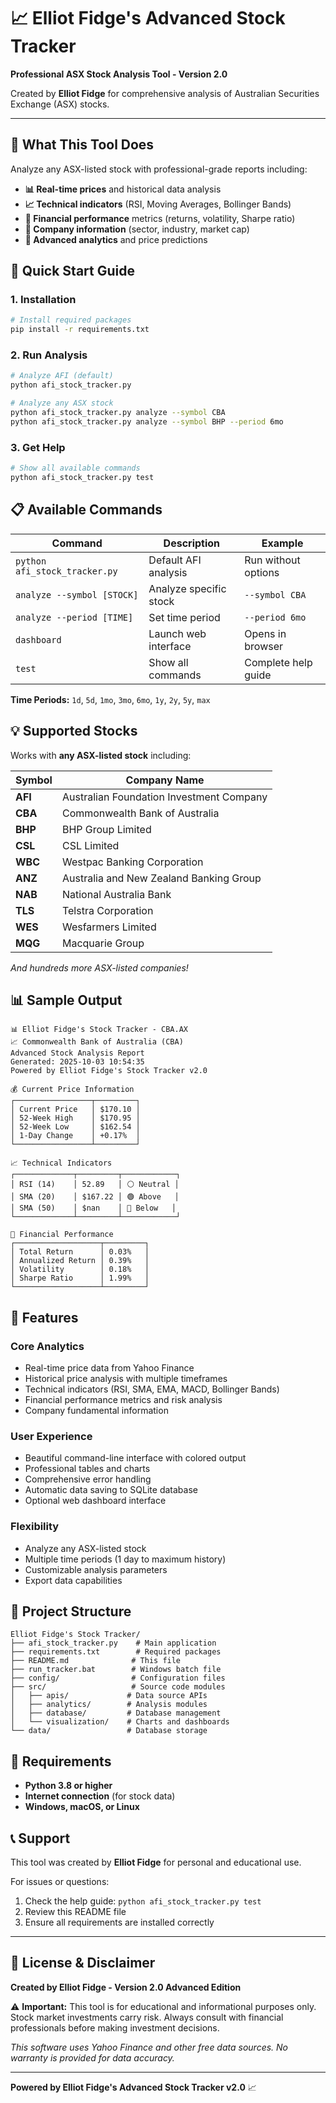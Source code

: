 # 📈 Elliot Fidge's Advanced Stock Tracker

**Professional ASX Stock Analysis Tool - Version 2.0**

Created by **Elliot Fidge** for comprehensive analysis of Australian Securities Exchange (ASX) stocks.

---

## 🎯 **What This Tool Does**

Analyze any ASX-listed stock with professional-grade reports including:

- **📊 Real-time prices** and historical data analysis
- **📈 Technical indicators** (RSI, Moving Averages, Bollinger Bands)
- **💼 Financial performance** metrics (returns, volatility, Sharpe ratio)
- **🏢 Company information** (sector, industry, market cap)
- **🔮 Advanced analytics** and price predictions

## 🚀 **Quick Start Guide**

### 1. **Installation**
```bash
# Install required packages
pip install -r requirements.txt
```

### 2. **Run Analysis**
```bash
# Analyze AFI (default)
python afi_stock_tracker.py

# Analyze any ASX stock
python afi_stock_tracker.py analyze --symbol CBA
python afi_stock_tracker.py analyze --symbol BHP --period 6mo
```

### 3. **Get Help**
```bash
# Show all available commands
python afi_stock_tracker.py test
```

## 📋 **Available Commands**

| Command | Description | Example |
|---------|-------------|---------|
| `python afi_stock_tracker.py` | Default AFI analysis | Run without options |
| `analyze --symbol [STOCK]` | Analyze specific stock | `--symbol CBA` |
| `analyze --period [TIME]` | Set time period | `--period 6mo` |
| `dashboard` | Launch web interface | Opens in browser |
| `test` | Show all commands | Complete help guide |

**Time Periods:** `1d`, `5d`, `1mo`, `3mo`, `6mo`, `1y`, `2y`, `5y`, `max`

## 💡 **Supported Stocks**

Works with **any ASX-listed stock** including:

| Symbol | Company Name |
|--------|--------------|
| **AFI** | Australian Foundation Investment Company |
| **CBA** | Commonwealth Bank of Australia |
| **BHP** | BHP Group Limited |
| **CSL** | CSL Limited |
| **WBC** | Westpac Banking Corporation |
| **ANZ** | Australia and New Zealand Banking Group |
| **NAB** | National Australia Bank |
| **TLS** | Telstra Corporation |
| **WES** | Wesfarmers Limited |
| **MQG** | Macquarie Group |

*And hundreds more ASX-listed companies!*

## 📊 **Sample Output**

```
📊 Elliot Fidge's Stock Tracker - CBA.AX
📈 Commonwealth Bank of Australia (CBA)
Advanced Stock Analysis Report
Generated: 2025-10-03 10:54:35
Powered by Elliot Fidge's Stock Tracker v2.0

💰 Current Price Information
┌─────────────────┬─────────┐
│ Current Price   │ $170.10 │
│ 52-Week High    │ $170.95 │
│ 52-Week Low     │ $162.54 │
│ 1-Day Change    │ +0.17%  │
└─────────────────┴─────────┘

📈 Technical Indicators
┌─────────────┬─────────┬────────────┐
│ RSI (14)    │ 52.89   │ ⚪ Neutral │
│ SMA (20)    │ $167.22 │ 🟢 Above   │
│ SMA (50)    │ $nan    │ 🔴 Below   │
└─────────────┴─────────┴────────────┘

💼 Financial Performance
┌───────────────────┬─────────┐
│ Total Return      │ 0.03%   │
│ Annualized Return │ 0.39%   │
│ Volatility        │ 0.18%   │
│ Sharpe Ratio      │ 1.99%   │
└───────────────────┴─────────┘
```

## 🔧 **Features**

### **Core Analytics**
- Real-time price data from Yahoo Finance
- Historical price analysis with multiple timeframes
- Technical indicators (RSI, SMA, EMA, MACD, Bollinger Bands)
- Financial performance metrics and risk analysis
- Company fundamental information

### **User Experience**
- Beautiful command-line interface with colored output
- Professional tables and charts
- Comprehensive error handling
- Automatic data saving to SQLite database
- Optional web dashboard interface

### **Flexibility**
- Analyze any ASX-listed stock
- Multiple time periods (1 day to maximum history)
- Customizable analysis parameters
- Export data capabilities

## 📁 **Project Structure**

```
Elliot Fidge's Stock Tracker/
├── afi_stock_tracker.py    # Main application
├── requirements.txt        # Required packages
├── README.md              # This file
├── run_tracker.bat        # Windows batch file
├── config/                # Configuration files
├── src/                   # Source code modules
│   ├── apis/             # Data source APIs
│   ├── analytics/        # Analysis modules
│   ├── database/         # Database management
│   └── visualization/    # Charts and dashboards
└── data/                 # Database storage
```

## 🚨 **Requirements**

- **Python 3.8 or higher**
- **Internet connection** (for stock data)
- **Windows, macOS, or Linux**

## 📞 **Support**

This tool was created by **Elliot Fidge** for personal and educational use.

For issues or questions:
1. Check the help guide: `python afi_stock_tracker.py test`
2. Review this README file
3. Ensure all requirements are installed correctly

---

## 📄 **License & Disclaimer**

**Created by Elliot Fidge - Version 2.0 Advanced Edition**

⚠️ **Important:** This tool is for educational and informational purposes only. Stock market investments carry risk. Always consult with financial professionals before making investment decisions.

*This software uses Yahoo Finance and other free data sources. No warranty is provided for data accuracy.*

---

**Powered by Elliot Fidge's Advanced Stock Tracker v2.0** 📈